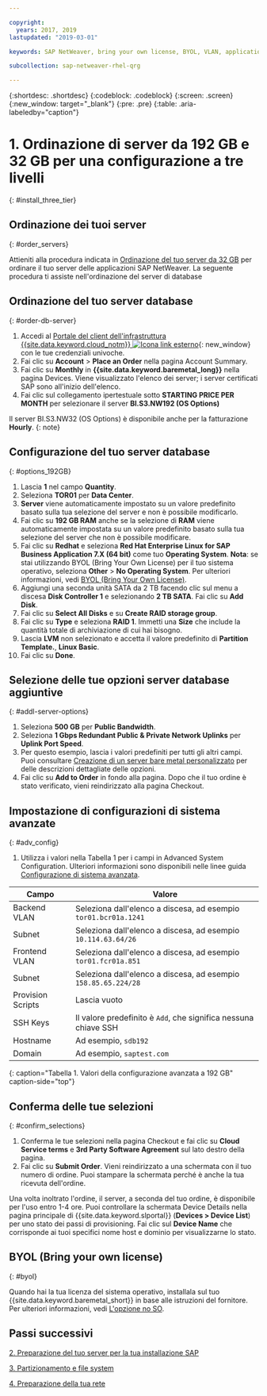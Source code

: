 ```yaml
---

copyright:
  years: 2017, 2019
lastupdated: "2019-03-01"

keywords: SAP NetWeaver, bring your own license, BYOL, VLAN, application server, database server, three-tier, SAP certified servers

subcollection: sap-netweaver-rhel-qrg

---
```


{:shortdesc: .shortdesc}
{:codeblock: .codeblock}
{:screen: .screen}
{:new_window: target="_blank"}
{:pre: .pre}
{:table: .aria-labeledby="caption"}

# 1. Ordinazione di server da 192 GB e 32 GB per una configurazione a tre livelli
{: #install_three_tier}

## Ordinazione dei tuoi server
{: #order_servers}

Attieniti alla procedura indicata in [Ordinazione del tuo server da 32 GB](/docs/infrastructure/sap-netweaver-rhel-qrg?topic=sap-netweaver-rhel-qrg-install_32GB#order_32GB) per ordinare il tuo server delle applicazioni SAP NetWeaver. La seguente procedura ti assiste nell'ordinazione del server di database

## Ordinazione del tuo server database
{: #order-db-server}

1. Accedi al [Portale del client dell'infrastruttura {{site.data.keyword.cloud_notm}} ![Icona link esterno](../icons/launch-glyph.svg "Icona link esterno")](https://control.softlayer.com){: new_window} con le tue credenziali univoche.
2. Fai clic su **Account** > **Place an Order** nella pagina Account Summary.
3. Fai clic su **Monthly** in **{{site.data.keyword.baremetal_long}}** nella pagina Devices. Viene visualizzato l'elenco dei server; i server certificati SAP sono all'inizio dell'elenco.
4. Fai clic sul collegamento ipertestuale sotto **STARTING PRICE PER MONTH** per selezionare il server **BI.S3.NW192 (OS Options)**

Il server BI.S3.NW32 (OS Options) è disponibile anche per la fatturazione **Hourly**.
{: note}

## Configurazione del tuo server database
{: #options_192GB}

1. Lascia **1** nel campo **Quantity**.
2. Seleziona **TOR01** per **Data Center**.
3. **Server** viene automaticamente impostato su un valore predefinito basato sulla tua selezione del server e non è possibile modificarlo.
4. Fai clic su **192 GB RAM** anche se la selezione di **RAM** viene automaticamente impostata su un valore predefinito basato sulla tua selezione del server che non è possibile modificare.
5. Fai clic su **Redhat** e seleziona **Red Hat Enterprise Linux for SAP Business Application 7.X (64 bit)** come tuo **Operating System**. **Nota**: se stai utilizzando BYOL (Bring Your Own License) per il tuo sistema operativo, seleziona **Other** > **No Operating System**. Per ulteriori informazioni, vedi [BYOL (Bring Your Own License)](#byol).
6. Aggiungi una seconda unità SATA da 2 TB facendo clic sul menu a discesa **Disk Controller 1** e selezionando **2 TB SATA**. Fai clic su **Add Disk**.
7. Fai clic su **Select All Disks** e su **Create RAID storage group**.
8. Fai clic su **Type** e seleziona **RAID 1**. Immetti una **Size** che include la quantità totale di archiviazione di cui hai bisogno.
9. Lascia **LVM** non selezionato e accetta il valore predefinito di **Partition Template.**, **Linux Basic**.
10. Fai clic su **Done**.

## Selezione delle tue opzioni server database aggiuntive
{: #addl-server-options}

1. Seleziona **500 GB** per **Public Bandwidth**.
2. Seleziona **1 Gbps Redundant Public & Private Network Uplinks** per **Uplink Port Speed**.
3. Per questo esempio, lascia i valori predefiniti per tutti gli altri campi. Puoi consultare [Creazione di un server bare metal personalizzato](/docs/bare-metal?topic=bare-metal-ordering-baremetal-server#addl-server-options) per delle descrizioni dettagliate delle opzioni.
4.	Fai clic su **Add to Order** in fondo alla pagina. Dopo che il tuo ordine è stato verificato, vieni reindirizzato alla pagina Checkout.

## Impostazione di configurazioni di sistema avanzate
{: #adv_config}

1. Utilizza i valori nella Tabella 1 per i campi in Advanced System Configuration. Ulteriori informazioni sono disponibili nelle linee guida [Configurazione di sistema avanzata](/docs/bare-metal?topic=bare-metal-ordering-baremetal-server#adv-system-config).

|              Campo               |      Valore                                                           |
| -------------------------------- | -------------------------------------------------------------------- |
|Backend VLAN                      | Seleziona dall'elenco a discesa, ad esempio `tor01.bcr01a.1241`     |
|Subnet                            | Seleziona dall'elenco a discesa, ad esempio `10.114.63.64/26`       |
|Frontend VLAN                     | Seleziona dall'elenco a discesa, ad esempio `tor01.fcr01a.851`      |
|Subnet                            | Seleziona dall'elenco a discesa, ad esempio `158.85.65.224/28`      |
|Provision Scripts                 | Lascia vuoto                                                          |
|SSH Keys                          | Il valore predefinito è `Add`, che significa nessuna chiave SSH                            |
|Hostname                          | Ad esempio, `sdb192`                                                |
|Domain                            | Ad esempio, `saptest.com`                                           |
{: caption="Tabella 1. Valori della configurazione avanzata a 192 GB" caption-side="top"}  

## Conferma delle tue selezioni
{: #confirm_selections}

1. Conferma le tue selezioni nella pagina Checkout e fai clic su **Cloud Service terms** e **3rd Party Software Agreement** sul lato destro della pagina.
2. Fai clic su **Submit Order**. Vieni reindirizzato a una schermata con il tuo numero di ordine. Puoi stampare la schermata perché è anche la tua ricevuta dell'ordine.

Una volta inoltrato l'ordine, il server, a seconda del tuo ordine, è disponibile per l'uso entro 1-4 ore. Puoi controllare la schermata Device Details nella pagina principale di {{site.data.keyword.slportal}} (**Devices > Device List**) per uno stato dei passi di provisioning. Fai clic sul **Device Name** che corrisponde ai tuoi specifici nome host e dominio per visualizzarne lo stato.

## BYOL (Bring your own license)
{: #byol}

Quando hai la tua licenza del sistema operativo, installala sul tuo {{site.data.keyword.baremetal_short}} in base alle istruzioni del fornitore. Per ulteriori informazioni, vedi [L'opzione no SO](/docs/bare-metal?topic=bare-metal-bm-no-os#bm-no-os).

## Passi successivi

  [2. Preparazione del tuo server per la tua installazione SAP](/docs/infrastructure/sap-netweaver-rhel-qrg?topic=sap-netweaver-rhel-qrg-prepare_256GB)

  [3. Partizionamento e file system](/docs/infrastructure/sap-netweaver-rhel-qrg?topic=sap-netweaver-rhel-qrg-3-partitioning-and-file-systems)

  [4. Preparazione della tua rete](/docs/infrastructure/sap-netweaver-rhel-qrg?topic=sap-netweaver-rhel-qrg-network#network)
